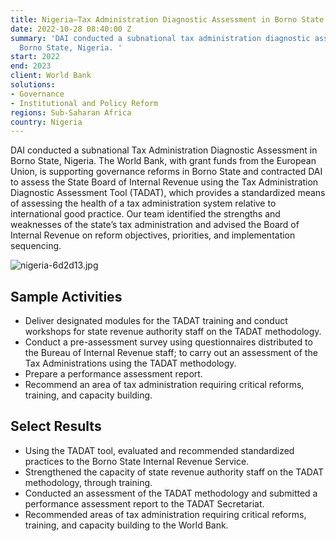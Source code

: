 ```yaml
---
title: Nigeria—Tax Administration Diagnostic Assessment in Borno State
date: 2022-10-28 08:40:00 Z
summary: 'DAI conducted a subnational tax administration diagnostic assessment in
  Borno State, Nigeria. '
start: 2022
end: 2023
client: World Bank
solutions:
- Governance
- Institutional and Policy Reform
regions: Sub-Saharan Africa
country: Nigeria
---
```


DAI conducted a subnational Tax Administration Diagnostic Assessment in Borno State, Nigeria. The World Bank, with grant funds from the European Union, is supporting governance reforms in Borno State and contracted DAI to assess the State Board of Internal Revenue using the Tax Administration Diagnostic Assessment Tool (TADAT), which provides a standardized means of assessing the health of a tax administration system relative to international good practice. Our team identified the strengths and weaknesses of the state’s tax administration and advised the Board of Internal Revenue on reform objectives, priorities, and implementation sequencing.
 
![nigeria-6d2d13.jpg](/uploads/nigeria-6d2d13.jpg)

## Sample Activities

* Deliver designated modules for the TADAT training and conduct workshops for state revenue authority staff on the TADAT methodology.
* Conduct a pre-assessment survey using questionnaires distributed to the Bureau of Internal Revenue staff; to carry out an assessment of the Tax Administrations using the TADAT methodology.
* Prepare a performance assessment report.
* Recommend an area of tax administration requiring critical reforms, training, and capacity building.

## Select Results

* Using the TADAT tool, evaluated and recommended standardized practices to the Borno State Internal Revenue Service.
* Strengthened the capacity of state revenue authority staff on the TADAT methodology, through training.
* Conducted an assessment of the TADAT methodology and submitted a performance assessment report to the TADAT Secretariat.
* Recommended areas of tax administration requiring critical reforms, training, and capacity building to the World Bank.